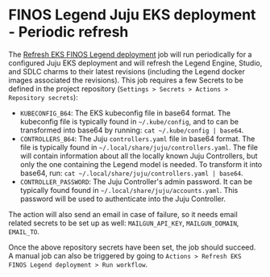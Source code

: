 # FINOS Legend Juju EKS deployment - Periodic refresh

The [Refresh EKS FINOS Legend deployment](../.github/workflows/scheduled.yaml) job will run periodically for a configured Juju EKS deployment and will refresh the Legend Engine, Studio, and SDLC charms to their latest revisions (including the Legend docker images associated the revisions). This job requires a few Secrets to be defined in the project repository (``Settings > Secrets > Actions > Repository secrets``):

- ``KUBECONFIG_B64``: The EKS kubeconfig file in base64 format. The kubeconfig file is typically found in ``~/.kube/config``, and to can be transformed into base64 by running: ``cat ~/.kube/config | base64``.
- ``CONTROLLERS_B64``: The Juju ``controllers.yaml`` file in base64 format. The file is typically found in ``~/.local/share/juju/controllers.yaml``. The file will contain information about all the locally known Juju Controllers, but only the one containing the Legend model is needed. To transform it into base64, run: ``cat ~/.local/share/juju/controllers.yaml | base64``.
- ``CONTROLLER_PASSWORD``: The Juju Controller's admin password. It can be typically found found in ``~/.local/share/juju/accounts.yaml``. This password will be used to authenticate into the Juju Controller.

The action will also send an email in case of failure, so it needs email related secrets to be set up as well: `MAILGUN_API_KEY`, `MAILGUN_DOMAIN`, `EMAIL_TO`.

Once the above repository secrets have been set, the job should succeed. A manual job can also be triggered by going to ``Actions > Refresh EKS FINOS Legend deployment > Run workflow``.
